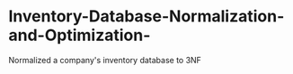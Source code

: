 # Inventory-Database-Normalization-and-Optimization-
Normalized a company's inventory database to 3NF
